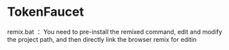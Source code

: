 # TokenFaucet

remix.bat  ：
You need to pre-install the remixed command, edit and modify the project path, and then directly link the browser remix for editin
